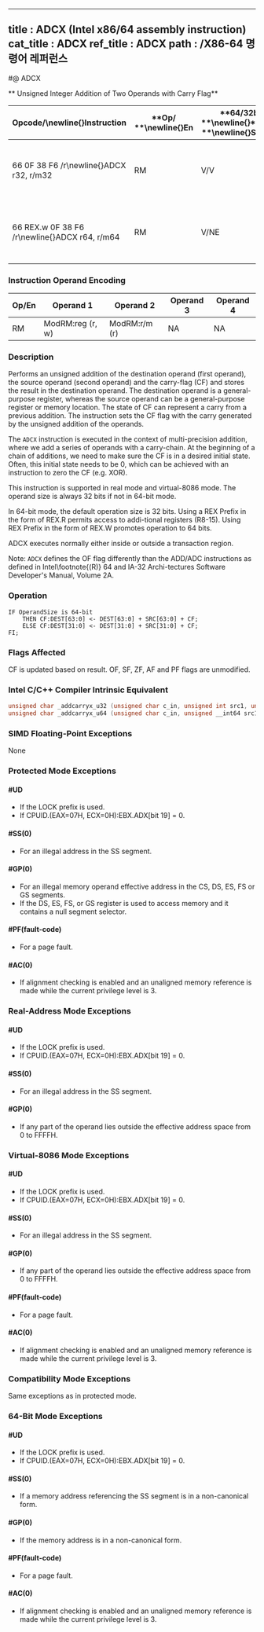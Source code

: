 ----------------------------
title : ADCX (Intel x86/64 assembly instruction)
cat_title : ADCX
ref_title : ADCX
path : /X86-64 명령어 레퍼런스
----------------------------
#@ ADCX

** Unsigned Integer Addition of Two Operands with Carry Flag**

|**Opcode/**\newline{}**Instruction**|**Op/ **\newline{}**En**|**64/32bit **\newline{}**Mode **\newline{}**Support**|**CPUID **\newline{}**Feature **\newline{}**Flag**|**Description**|
|------------------------------------|------------------------|-----------------------------------------------------|--------------------------------------------------|---------------|
|66 0F 38 F6 /r\newline{}ADCX r32, r/m32|RM|V/V|ADX|Unsigned addition of r32 with CF, r/m32 to r32, writes CF.|
|66 REX.w 0F 38 F6 /r\newline{}ADCX r64, r/m64|RM|V/NE|ADX|Unsigned addition of r64 with CF, r/m64 to r64, writes CF.|
### Instruction Operand Encoding


|Op/En|Operand 1|Operand 2|Operand 3|Operand 4|
|-----|---------|---------|---------|---------|
|RM|ModRM:reg (r, w)|ModRM:r/m (r)|NA|NA|
### Description


Performs an unsigned addition of the destination operand (first operand), the source operand (second operand) and the carry-flag (CF) and stores the result in the destination operand. The destination operand is a general-purpose register, whereas the source operand can be a general-purpose register or memory location. The state of CF can represent a carry from a previous addition. The instruction sets the CF flag with the carry generated by the unsigned addition of the operands. 

The `ADCX` instruction is executed in the context of multi-precision addition, where we add a series of operands with a carry-chain. At the beginning of a chain of additions, we need to make sure the CF is in a desired initial state. Often, this initial state needs to be 0, which can be achieved with an instruction to zero the CF (e.g. XOR).

This instruction is supported in real mode and virtual-8086 mode. The operand size is always 32 bits if not in 64-bit mode. 

In 64-bit mode, the default operation size is 32 bits. Using a REX Prefix in the form of REX.R permits access to addi-tional registers (R8-15). Using REX Prefix in the form of REX.W promotes operation to 64 bits.

ADCX executes normally either inside or outside a transaction region.

Note: `ADCX` defines the OF flag differently than the ADD/ADC instructions as defined in Intel\footnote{(R)}  64 and IA-32 Archi-tectures Software Developer's Manual, Volume 2A.


### Operation

```info-verb
IF OperandSize is 64-bit
    THEN CF:DEST[63:0] <- DEST[63:0] + SRC[63:0] + CF;
    ELSE CF:DEST[31:0] <- DEST[31:0] + SRC[31:0] + CF;
FI;
```
### Flags Affected


CF is updated based on result. OF, SF, ZF, AF and PF flags are unmodified.


### Intel C/C++ Compiler Intrinsic Equivalent

```cpp
unsigned char _addcarryx_u32 (unsigned char c_in, unsigned int src1, unsigned int src2, unsigned int *sum_out);
unsigned char _addcarryx_u64 (unsigned char c_in, unsigned __int64 src1, unsigned __int64 src2, unsigned __int64 *sum_out);
```
### SIMD Floating-Point Exceptions


None


### Protected Mode Exceptions

#### #UD
* If the LOCK prefix is used.
* If CPUID.(EAX=07H, ECX=0H):EBX.ADX[bit 19] = 0.

#### #SS(0)
* For an illegal address in the SS segment.

#### #GP(0)
* For an illegal memory operand effective address in the CS, DS, ES, FS or GS segments. 
* If the DS, ES, FS, or GS register is used to access memory and it contains a null segment selector.

#### #PF(fault-code)
* For a page fault.

#### #AC(0)
* If alignment checking is enabled and an unaligned memory reference is made while the current privilege level is 3.

### Real-Address Mode Exceptions

#### #UD
* If the LOCK prefix is used.
* If CPUID.(EAX=07H, ECX=0H):EBX.ADX[bit 19] = 0.

#### #SS(0)
* For an illegal address in the SS segment.

#### #GP(0)
* If any part of the operand lies outside the effective address space from 0 to FFFFH.

### Virtual-8086 Mode Exceptions

#### #UD
* If the LOCK prefix is used.
* If CPUID.(EAX=07H, ECX=0H):EBX.ADX[bit 19] = 0.

#### #SS(0)
* For an illegal address in the SS segment.

#### #GP(0)
* If any part of the operand lies outside the effective address space from 0 to FFFFH.

#### #PF(fault-code)
* For a page fault.

#### #AC(0)
* If alignment checking is enabled and an unaligned memory reference is made while the current privilege level is 3.

### Compatibility Mode Exceptions



Same exceptions as in protected mode.


### 64-Bit Mode Exceptions

#### #UD
* If the LOCK prefix is used.
* If CPUID.(EAX=07H, ECX=0H):EBX.ADX[bit 19] = 0.

#### #SS(0)
* If a memory address referencing the SS segment is in a non-canonical form.

#### #GP(0)
* If the memory address is in a non-canonical form.

#### #PF(fault-code)
* For a page fault.

#### #AC(0)
* If alignment checking is enabled and an unaligned memory reference is made while the current privilege level is 3.
